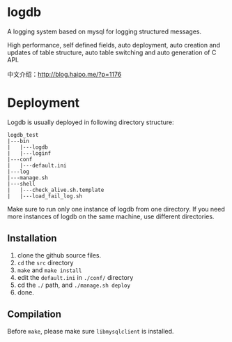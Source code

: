 logdb
=====

A logging system based on mysql for logging structured messages.

High performance, self defined fields, auto deployment, auto creation and updates of table structure, auto table switching and auto generation of C API.

中文介绍：http://blog.haipo.me/?p=1176

# Deployment

Logdb is usually deployed in following directory structure:

```
logdb_test
|---bin
|   |---logdb
|   |---loginf
|---conf
|   |---default.ini
|---log
|---manage.sh
|---shell
|   |---check_alive.sh.template
|   |---load_fail_log.sh
```

Make sure to run only one instance of logdb from one directory. If you need more instances of logdb on the same machine, use different directories.

Installation
-------
1. clone the github source files.
2. `cd` the `src` directory 
3. `make` and `make install`
4. edit the `default.ini` in `./conf/` directory
5. cd the `./` path, and `./manage.sh deploy`
6. done.

Compilation
-----------
Before `make`, please make sure `libmysqlclient` is installed.
